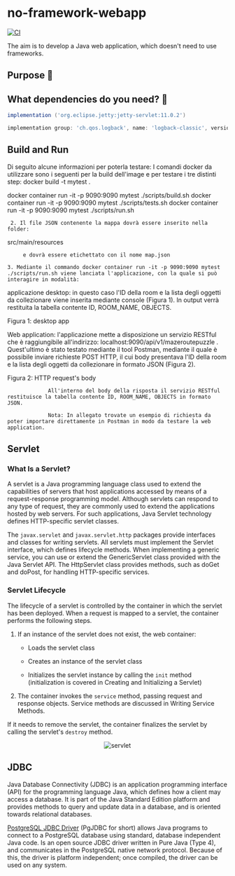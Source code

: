 # no-framework-webapp
[![CI](https://github.com/NicoMincuzzi/no-framework-webapp/actions/workflows/ci.yml/badge.svg?branch=main)](https://github.com/NicoMincuzzi/no-framework-webapp/actions/workflows/ci.yml)

The aim is to develop a Java web application, which doesn't need to use frameworks. 

## Purpose :dart: 

## What dependencies do you need? :link:

```groovy
implementation ('org.eclipse.jetty:jetty-servlet:11.0.2')
```

```groovy
implementation group: 'ch.qos.logback', name: 'logback-classic', version: '1.2.3'
```

## Build and Run

Di seguito alcune informazioni per poterla testare:
I comandi docker da utilizzare sono i seguenti per la build dell'image e per testare i tre distinti step:
docker build -t mytest .

docker container run -it -p 9090:9090 mytest ./scripts/build.sh
docker container run -it -p 9090:9090 mytest ./scripts/tests.sh
docker container run -it -p 9090:9090 mytest ./scripts/run.sh

     2. Il file JSON contenente la mappa dovrà essere inserito nella folder:

src/main/resources

         e dovrà essere etichettato con il nome map.json  

    3. Mediante il commando docker container run -it -p 9090:9090 mytest ./scripts/run.sh viene lanciata l'applicazione, con la quale si può interagire in modalità:
applicazione desktop: in questo caso l'ID della room e la lista degli oggetti da collezionare viene inserita mediante console (Figura 1). In output verrà restituita la tabella contente ID, ROOM_NAME, OBJECTS.

Figura 1: desktop app​

​Web application: l'applicazione mette a disposizione un servizio RESTful che è raggiungibile all'indirizzo: localhost:9090/api/v1/mazeroutepuzzle .  Quest'ultimo è stato testato mediante il tool Postman, mediante il quale è possibile inviare richieste POST HTTP, il cui body presentava l'ID della room e la lista degli oggetti da collezionare in formato JSON (Figura 2).

Figura 2: HTTP request's body

                 All'interno del body della risposta il servizio RESTful restituisce la tabella contente ID, ROOM_NAME, OBJECTS in formato JSON. 
                 
                 Nota: In allegato trovate un esempio di richiesta da poter importare direttamente in Postman in modo da testare la web application.

## Servlet

### What Is a Servlet?
A servlet is a Java programming language class used to extend the capabilities of servers that host applications accessed by means of a request-response programming model. Although servlets can respond to any type of request, they are commonly used to extend the applications hosted by web servers. For such applications, Java Servlet technology defines HTTP-specific servlet classes.

The `javax.servlet` and `javax.servlet.http` packages provide interfaces and classes for writing servlets. All servlets must implement the Servlet interface, which defines lifecycle methods. When implementing a generic service, you can use or extend the GenericServlet class provided with the Java Servlet API. The HttpServlet class provides methods, such as doGet and doPost, for handling HTTP-specific services.

### Servlet Lifecycle
The lifecycle of a servlet is controlled by the container in which the servlet has been deployed. When a request is mapped to a servlet, the container performs the following steps.

1. If an instance of the servlet does not exist, the web container:

   * Loads the servlet class

   * Creates an instance of the servlet class

   * Initializes the servlet instance by calling the `init` method (initialization is covered in Creating and Initializing a Servlet)

2. The container invokes the `service` method, passing request and response objects. Service methods are discussed in Writing Service Methods.

If it needs to remove the servlet, the container finalizes the servlet by calling the servlet's `destroy` method.

<p align="center">
  <img src="https://user-images.githubusercontent.com/48289901/119905545-bdf06480-bf4c-11eb-99d1-44cf34f41740.jpg" alt="servlet"/>
</p>

## JDBC

Java Database Connectivity (JDBC) is an application programming interface (API) for the programming language Java, which defines how a client may access a database. It is part of the Java Standard Edition platform and provides methods to query and update data in a database, and is oriented towards relational databases.

[PostgreSQL JDBC Driver](https://jdbc.postgresql.org/documentation/head/intro.html) (PgJDBC for short) allows Java programs to connect to a PostgreSQL database using standard, database independent Java code. Is an open source JDBC driver written in Pure Java (Type 4), and communicates in the PostgreSQL native network protocol. Because of this, the driver is platform independent; once compiled, the driver can be used on any system.
